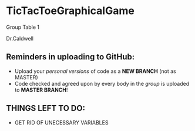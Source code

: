 # TicTacToeGraphicalGame
Group Table 1

Dr.Caldwell
## Reminders in uploading to GitHub:
  - Upload your _personal versions_ of code as a **NEW  BRANCH** (not as MASTER)
  - Code checked and agreed upon by every body in the _group_ is uploaded to **MASTER BRANCH**!
## THINGS LEFT TO DO:
  - GET RID OF UNECESSARY VARIABLES
